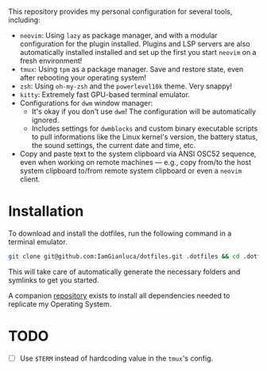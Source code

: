 This repository provides my personal configuration for several tools, including:
  * `neovim`: Using `lazy` as package manager, and with a modular configuration for the plugin installed. Plugins and LSP servers are also automatically installed installed and set up the first you start `neovim` on a fresh environment!
  * `tmux`: Using `tpm` as a package manager. Save and restore state, even after rebooting your operating system!
  * `zsh`: Using `oh-my-zsh` and the `powerlevel10k` theme. Very snappy!
  * `kitty`: Extremely fast GPU-based terminal emulator.
* Configurations for `dwm` window manager:
  * It's okay if you don't use `dwm`! The configuration will be automatically ignored.
  * Includes settings for `dwmblocks` and custom binary executable scripts to pull informations like the Linux kernel's version, the battery status, the sound settings, the current date and time, etc. 
* Copy and paste text to the system clipboard via ANSI OSC52 sequence, even when working on remote machines ― e.g., copy from/to the host system clipboard to/from remote system clipboard or even a `neovim` client.

# Installation

To download and install the dotfiles, run the following command in a terminal emulator.

```bash
git clone git@github.com:IamGianluca/dotfiles.git .dotfiles && cd .dotfiles && ./install
```

This will take care of automatically generate the necessary folders and symlinks to get you started.

A companion [repository](https://github.com/IamGianluca/ansible/tree/main) exists to install all dependencies needed to replicate my Operating System.


# TODO

- [ ] Use `$TERM` instead of hardcoding value in the `tmux`'s config.
